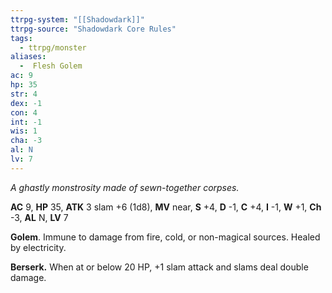 ```yaml
---
ttrpg-system: "[[Shadowdark]]"
ttrpg-source: "Shadowdark Core Rules"
tags:
  - ttrpg/monster
aliases:
  -  Flesh Golem
ac: 9
hp: 35
str: 4
dex: -1
con: 4
int: -1
wis: 1
cha: -3
al: N
lv: 7
---
```


_A ghastly monstrosity made of sewn-together corpses._

**AC** 9, **HP** 35, **ATK** 3 slam +6 (1d8), **MV** near, **S** +4, **D** -1, **C** +4, **I** -1, **W** +1, **Ch** -3, **AL** N, **LV** 7

**Golem**. Immune to damage from fire, cold, or non-magical sources. Healed by electricity. 

**Berserk.** When at or below 20 HP, +1 slam attack and slams deal double damage.

